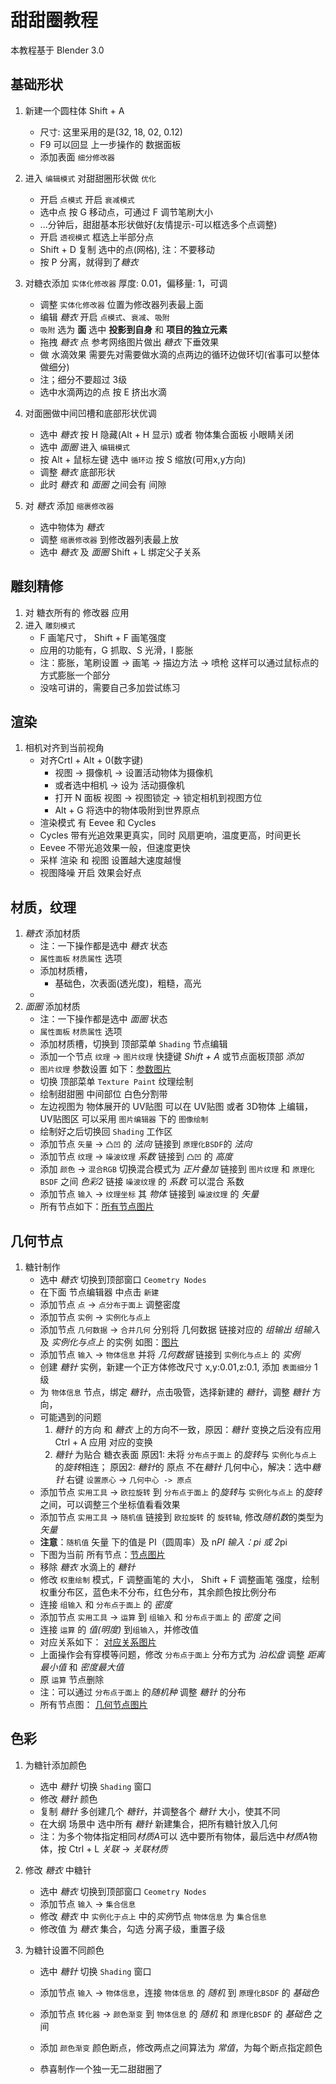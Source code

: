 # 甜甜圈教程

本教程基于 Blender 3.0 


## 基础形状

1. 新建一个圆柱体 Shift + A
    - 尺寸: 这里采用的是(32, 18, 02, 0.12)
    - F9 可以回显 上一步操作的 数据面板
    - 添加表面 `细分修改器`

2. 进入 `编辑模式` 对甜甜圈形状做 `优化`
    - 开启 `点模式` 开启 `衰减模式` 
    - 选中点 按 G 移动点，可通过 F 调节笔刷大小
    - ...分钟后，甜甜基本形状做好(友情提示-可以框选多个点调整)
    - 开启 `透视模式` 框选上半部分点
    - Shift + D 复制 选中的点(网格), 注：不要移动
    - 按 P 分离，就得到了*糖衣*

3. 对糖衣添加 `实体化修改器` 厚度: 0.01，偏移量: 1，可调
    - 调整 `实体化修改器` 位置为修改器列表最上面
    - 编辑 *糖衣* 开启 `点模式`、`衰减`、`吸附`
    - `吸附` 选为 **面** 选中 **投影到自身** 和 **项目的独立元素**
    - 拖拽 *糖衣* 点 参考网络图片做出 *糖衣* 下垂效果 
    - 做 水滴效果 需要先对需要做水滴的点两边的循环边做环切(省事可以整体做细分)
    - 注；细分不要超过 3级
    - 选中水滴两边的点 按 E 挤出水滴

4. 对面圈做中间凹槽和底部形状优调
    - 选中 *糖衣* 按 H 隐藏(Alt + H 显示) 或者 物体集合面板 小眼睛关闭
    - 选中 *面圈* 进入 `编辑模式`
    - 按 Alt + 鼠标左键 选中 `循环边` 按 S 缩放(可用x,y方向)
    - 调整 *糖衣* 底部形状
    - 此时 *糖衣* 和 *面圈* 之间会有 间隙

5. 对 *糖衣* 添加 `缩裹修改器`
    - 选中物体为 *糖衣*
    - 调整 `缩裹修改器` 到修改器列表最上放
    - 选中 *糖衣* 及 *面圈* Shift + L 绑定父子关系

## 雕刻精修

1. 对 糖衣所有的 修改器 应用 
2. 进入 `雕刻模式` 
    - F 画笔尺寸， Shift + F 画笔强度
    - 应用的功能有，G 抓取、S 光滑，I 膨胀
    - 注：膨胀，笔刷设置 -> 画笔 -> 描边方法 -> 喷枪 
    这样可以通过鼠标点的方式膨胀一个部分
    - 没啥可讲的，需要自己多加尝试练习

## 渲染

1. 相机对齐到当前视角 
    - 对齐Crtl + Alt + 0(数字键)
	  - 视图 -> 摄像机 -> 设置活动物体为摄像机 
	  - 或者选中相机 -> 设为 活动摄像机
	  - 打开 N 面板 视图 -> 视图锁定 -> 锁定相机到视图方位 
	  - Alt + G 将选中的物体吸附到世界原点
    - 渲染模式 有 Eevee 和 Cycles 
    - Cycles 带有光追效果更真实，同时 风扇更响，温度更高，时间更长
    - Eevee 不带光追效果一般，但速度更快
    - 采样 渲染 和 视图 设置越大速度越慢
    - 视图降噪 开启 效果会好点

## 材质，纹理

1. *糖衣* 添加材质
    - 注：一下操作都是选中 *糖衣* 状态
    - `属性面板` `材质属性` 选项 
    - 添加材质槽，
	  - 基础色，次表面(透光度)，粗糙，高光
    - 
2. *面圈* 添加材质
    - 注：一下操作都是选中 *面圈* 状态
    - `属性面板` `材质属性` 选项
    - 添加材质槽，切换到 顶部菜单 `Shading` 节点编辑
    - 添加一个节点 `纹理` -> `图片纹理` 快捷键 *Shift + A* 或节点面板顶部 *添加*
    - `图片纹理` 参数设置 如下：[参数图片](../img/donuts/pic_wen_li.png)
    - 切换 顶部菜单 `Texture Paint` 纹理绘制
    - 绘制甜甜圈 中间部位 白色分割带
    - 左边视图为 物体展开的 UV贴图 可以在 UV贴图 或者 3D物体 上编辑，UV贴图区 可以采用 `图片编辑器` 下的 `图像绘制` 
    - 绘制好之后切换回 `Shading` 工作区
    - 添加节点 `矢量` -> `凸凹` 的 *法向* 链接到 `原理化BSDF`的 *法向*
    - 添加节点 `纹理` -> `噪波纹理` *系数* 链接到 `凸凹` 的 *高度* 
    - 添加 `颜色` -> `混合RGB` 切换混合模式为 *正片叠加* 链接到 `图片纹理` 和 `原理化BSDF` 之间 *色彩2* 链接 `噪波纹理` 的 *系数* 可以混合 系数
    - 添加节点 `输入` -> `纹理坐标` 其 *物体* 链接到 `噪波纹理` 的 *矢量*
    - 所有节点如下：[所有节点图片](../img/donuts/mian_quan_wen_li.png)

## 几何节点

1. 糖针制作
    - 选中 *糖衣* 切换到顶部窗口 `Ceometry Nodes` 
    - 在下面 节点编辑器 中点击 `新建`
    - 添加节点 `点` -> `点分布于面上` 调整密度
    - 添加节点 `实例` -> `实例化与点上`
    - 添加节点 `几何数据` -> `合并几何` 分别将 几何数据 链接对应的 *组输出* *组输入* 及 *实例化与点上* 的实例
    如图：[图片](../img/donuts/ji_he.png)
    - 添加节点 `输入` -> `物体信息` 并将 *几何数据* 链接到 `实例化与点上` 的 *实例*
    - 创建 *糖针* 实例，新建一个正方体修改尺寸 x,y:0.01,z:0.1, 添加 `表面细分` 1级
    - 为 `物体信息` 节点，绑定 *糖针*，点击吸管，选择新建的 *糖针*，调整 *糖针* 方向，
    - 可能遇到的问题 
        1. *糖针* 的方向 和 *糖衣* 上的方向不一致，原因：*糖针* 变换之后没有应用 Ctrl + A 应用 对应的变换
        2. *糖针* 为贴合 糖衣表面 原因1: 未将 `分布点于面上` 的*旋转*与 `实例化与点上` 的*旋转*相连；
        原因2: *糖针*的 原点 不在*糖针* 几何中心，解决：选中*糖针* 右键 `设置原心` -> `几何中心 -> 原点`
    - 添加节点 `实用工具` -> `欧拉旋转` 到 `分布点于面上` 的*旋转*与 `实例化与点上` 的*旋转* 之间，可以调整三个坐标值看看效果
    - 添加节点 `实用工具` -> `随机值` 链接到 `欧拉旋转` 的 `旋转轴`, 修改*随机数*的类型为*矢量*
    - **注意**：`随机值` 矢量 下的值是 PI（圆周率）及 n*PI 输入：pi 或 2*pi
    - 下图为当前 所有节点：[节点图片](../img/donuts/ji_he2.png)
    - 移除 *糖衣* 水滴上的 *糖针* 
    - 修改 `权重绘制` 模式，F 调整画笔的 大小， Shift + F 调整画笔 强度，绘制权重分布区，蓝色未不分布，红色分布，其余颜色按比例分布
    - 连接 `组输入` 和 `分布点于面上` 的 *密度* 
    - 添加节点 `实用工具` -> `运算` 到 `组输入` 和 `分布点于面上` 的 *密度* 之间
    - 连接 `运算` 的 *值(明度)* 到`组输入`，并修改值
    - 对应关系如下： [对应关系图片](../img/donuts/ji_he3.png)
    - 上面操作会有穿模等问题，修改 `分布点于面上` 分布方式为 *泊松盘* 调整 *距离最小值* 和 *密度最大值*
    - 原 `运算` 节点删除
    - 注：可以通过 `分布点于面上` 的*随机种* 调整 *糖针* 的分布
    - 所有节点图： [几何节点图片](../img/donuts/ji_he6.png)
    
## 色彩

1. 为糖针添加颜色
    - 选中 *糖针* 切换 `Shading` 窗口
    - 修改 *糖针* 颜色
    - 复制 *糖针* 多创建几个 *糖针*，并调整各个 *糖针* 大小，使其不同
    - 在大纲 场景中 选中所有 *糖针* 新建集合，把所有糖针放入几何
    - 注：为多个物体指定相同*材质A*可以 选中要所有物体，最后选中*材质A*物体，按 Ctrl + L *关联* -> *关联材质*

2. 修改 *糖衣* 中糖针 
    - 选中 *糖衣* 切换到顶部窗口 `Ceometry Nodes` 
    - 添加节点 `输入` -> `集合信息`
    - 修改 *糖衣* 中 `实例化于点上` 中的*实例*节点 `物体信息` 为 `集合信息`
    - 修改值 为 *糖衣* 集合，勾选 分离子级，重置子级

3. 为糖针设置不同颜色
    - 选中 *糖针* 切换 `Shading` 窗口
    - 添加节点 `输入` -> `物体信息`，连接 `物体信息` 的 *随机* 到 `原理化BSDF` 的 *基础色*
    - 添加节点 `转化器` -> `颜色渐变` 到 `物体信息` 的 *随机* 和 `原理化BSDF` 的 *基础色* 之间
    - 添加 `颜色渐变` 颜色断点，修改两点之间算法为 *常值*，为每个断点指定颜色

    - 恭喜制作一个独一无二甜甜圈了